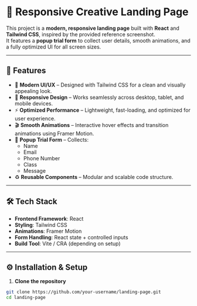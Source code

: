 # 🚀 Responsive Creative Landing Page  

This project is a **modern, responsive landing page** built with **React** and **Tailwind CSS**, inspired by the provided reference screenshot.  
It features a **popup trial form** to collect user details, smooth animations, and a fully optimized UI for all screen sizes.  

---

## 📌 Features  

- 🎨 **Modern UI/UX** – Designed with Tailwind CSS for a clean and visually appealing look.  
- 📱 **Responsive Design** – Works seamlessly across desktop, tablet, and mobile devices.  
- ⚡ **Optimized Performance** – Lightweight, fast-loading, and optimized for user experience.  
- 🎬 **Smooth Animations** – Interactive hover effects and transition animations using Framer Motion.  
- 📝 **Popup Trial Form** – Collects:  
  - Name  
  - Email  
  - Phone Number  
  - Class  
  - Message  
- ♻️ **Reusable Components** – Modular and scalable code structure.  

---

## 🛠️ Tech Stack  

- **Frontend Framework**: React  
- **Styling**: Tailwind CSS  
- **Animations**: Framer Motion  
- **Form Handling**: React state + controlled inputs  
- **Build Tool**: Vite / CRA (depending on setup)  

---

## ⚙️ Installation & Setup  

1. **Clone the repository**  

```bash
git clone https://github.com/your-username/landing-page.git
cd landing-page
